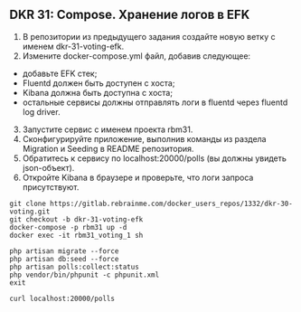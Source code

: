 ## DKR 31: Compose. Хранение логов в EFK

1. В репозитории из предыдущего задания создайте новую ветку с именем dkr-31-voting-efk.
2. Измените docker-compose.yml файл, добавив следующее:
* добавьте EFK стек;
* Fluentd должен быть доступен с хоста;
* Kibana должна быть доступна с хоста;
* остальные сервисы должны отправлять логи в fluentd через fluentd log driver.
3. Запустите сервис с именем проекта rbm31.
4. Сконфигурируйте приложение, выполнив команды из раздела Migration и Seeding в README репозитория.
5. Обратитесь к сервису по localhost:20000/polls (вы должны увидеть json-объект).
6. Откройте Kibana в браузере и проверьте, что логи запроса присутствуют.

```
git clone https://gitlab.rebrainme.com/docker_users_repos/1332/dkr-30-voting.git
git checkout -b dkr-31-voting-efk
docker-compose -p rbm31 up -d
docker exec -it rbm31_voting_1 sh

php artisan migrate --force
php artisan db:seed --force
php artisan polls:collect:status
php vendor/bin/phpunit -c phpunit.xml
exit

curl localhost:20000/polls
```

